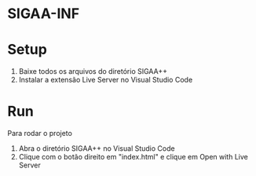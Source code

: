 # SIGAA-INF

# Setup

1. Baixe todos os arquivos do diretório SIGAA++
2. Instalar a extensão Live Server no Visual Studio Code

# Run

Para rodar o projeto
1. Abra o diretório SIGAA++ no Visual Studio Code
2. Clique com o botão direito em "index.html" e clique em Open with Live Server

